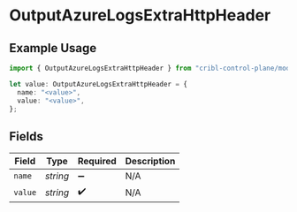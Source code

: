 # OutputAzureLogsExtraHttpHeader

## Example Usage

```typescript
import { OutputAzureLogsExtraHttpHeader } from "cribl-control-plane/models";

let value: OutputAzureLogsExtraHttpHeader = {
  name: "<value>",
  value: "<value>",
};
```

## Fields

| Field              | Type               | Required           | Description        |
| ------------------ | ------------------ | ------------------ | ------------------ |
| `name`             | *string*           | :heavy_minus_sign: | N/A                |
| `value`            | *string*           | :heavy_check_mark: | N/A                |